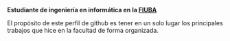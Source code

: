__Estudiante de ingeniería en informática en la [FIUBA](https://www.fi.uba.ar/)__


El propósito de este perfil de github es tener en un solo lugar los principales trabajos que hice en la facultad de forma organizada.
